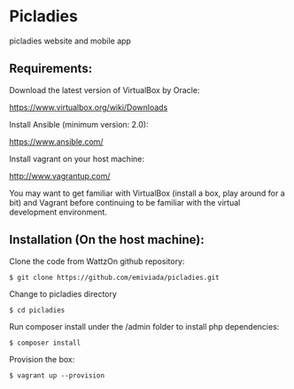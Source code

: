 # Picladies
picladies website and mobile app

## Requirements:

Download the latest version of VirtualBox by Oracle:

https://www.virtualbox.org/wiki/Downloads

Install Ansible (minimum version: 2.0):

https://www.ansible.com/

Install vagrant on your host machine:

http://www.vagrantup.com/

You may want to get familiar with VirtualBox (install a box, play around for
a bit) and Vagrant before continuing
to be familiar with the virtual development environment.

## Installation (On the host machine):

Clone the code from WattzOn github repository:

```
$ git clone https://github.com/emiviada/picladies.git
```

Change to picladies directory

```
$ cd picladies
```

Run composer install under the /admin folder to install php dependencies:

```
$ composer install
```

Provision the box:

```
$ vagrant up --provision
```